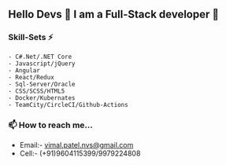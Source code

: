 ## Hello Devs 👋 I am a Full-Stack developer 🔭
### Skill-Sets ⚡
    - C#.Net/.NET Core
    - Javascript/jQuery
    - Angular
    - React/Redux
    - Sql-Server/Oracle
    - CSS/SCSS/HTML5
    - Docker/Kubernates
    - TeamCity/CircleCI/Github-Actions

### 📫 How to reach me...
  - Email:- vimal.patel.nvs@gmail.com
  - Cell:- (+91)9604115399/9979224808
  
